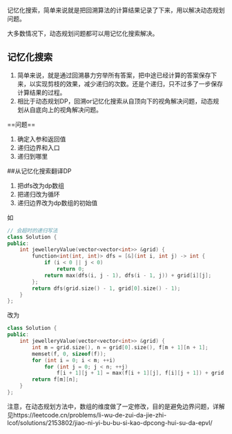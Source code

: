 记忆化搜索，简单来说就是把回溯算法的计算结果记录了下来，用以解决动态规划问题。

大多数情况下，动态规划问题都可以用记忆化搜索解决。

## 记忆化搜索

1. 简单来说，就是通过回溯暴力穷举所有答案，把中途已经计算的答案保存下来，以实现剪枝的效果，减少递归的次数。还是个递归，只不过多了一步保存计算结果的过程。
2. 相比于动态规划DP，回溯or记忆化搜索从自顶向下的视角解决问题，动态规划从自底向上的视角解决问题。

==问题==

1. 确定入参和返回值
2. 递归边界和入口
3. 递归到哪里

##从记忆化搜索翻译DP

1. 把dfs改为dp数组
2. 把递归改为循环
3. 递归边界改为dp数组的初始值

如

```C++
// 会超时的递归写法
class Solution {
public:
    int jewelleryValue(vector<vector<int>> &grid) {
        function<int(int, int)> dfs = [&](int i, int j) -> int {
            if (i < 0 || j < 0)
                return 0;
            return max(dfs(i, j - 1), dfs(i - 1, j)) + grid[i][j];
        };
        return dfs(grid.size() - 1, grid[0].size() - 1);
    }
};

```

改为

```C++
class Solution {
public:
    int jewelleryValue(vector<vector<int>> &grid) {
        int m = grid.size(), n = grid[0].size(), f[m + 1][n + 1];
        memset(f, 0, sizeof(f));
        for (int i = 0; i < m; ++i)
            for (int j = 0; j < n; ++j)
                f[i + 1][j + 1] = max(f[i + 1][j], f[i][j + 1]) + grid[i][j];
        return f[m][n];
    }
};
```

注意，在动态规划方法中，数组的维度做了一定修改，目的是避免边界问题，详解见https://leetcode.cn/problems/li-wu-de-zui-da-jie-zhi-lcof/solutions/2153802/jiao-ni-yi-bu-bu-si-kao-dpcong-hui-su-da-epvl/



